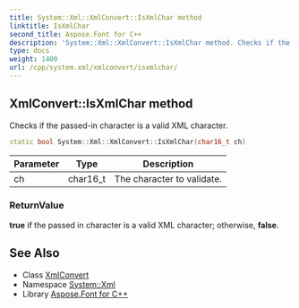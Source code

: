 ```yaml
---
title: System::Xml::XmlConvert::IsXmlChar method
linktitle: IsXmlChar
second_title: Aspose.Font for C++
description: 'System::Xml::XmlConvert::IsXmlChar method. Checks if the passed-in character is a valid XML character in C++.'
type: docs
weight: 1400
url: /cpp/system.xml/xmlconvert/isxmlchar/
---
```

## XmlConvert::IsXmlChar method


Checks if the passed-in character is a valid XML character.

```cpp
static bool System::Xml::XmlConvert::IsXmlChar(char16_t ch)
```


| Parameter | Type | Description |
| --- | --- | --- |
| ch | char16_t | The character to validate. |

### ReturnValue

**true** if the passed in character is a valid XML character; otherwise, **false**.

## See Also

* Class [XmlConvert](../)
* Namespace [System::Xml](../../)
* Library [Aspose.Font for C++](../../../)
